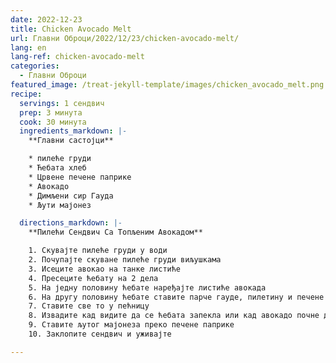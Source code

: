 ```yaml
---
date: 2022-12-23
title: Chicken Avocado Melt
url: Главни Оброци/2022/12/23/chicken-avocado-melt/
lang: en
lang-ref: chicken-avocado-melt
categories:
  - Главни Оброци
featured_image: /treat-jekyll-template/images/chicken_avocado_melt.png
recipe:
  servings: 1 сендвич
  prep: 3 минута
  cook: 30 минута
  ingredients_markdown: |-
    **Главни састојци**

    * пилеће груди
    * Ћебата хлеб
    * Црвене печене паприке
    * Авокадо
    * Димљени сир Гауда
    * Љути мајонез

  directions_markdown: |-
    **Пилећи Сендвич Са Топљеним Авокадом**

    1. Скувајте пилеће груди у води
    2. Почупајте скуване пилеће груди виљушкама
    3. Исеците авокао на танке листиће
    4. Пресеците ћебату на 2 дела
    5. На једну половину ћебате наређајте листиће авокада
    6. На другу половину ћебате ставите парче гауде, пилетину и печене паприке
    7. Ставите све то у пећницу
    8. Извадите кад видите да се ћебата запекла или кад авокадо почне да се топи
    9. Ставите љутог мајонеза преко печене паприке
    10. Заклопите сендвич и уживајте

---
```


<!-- ![Meals](/treat-jekyll-template/images/chicken_avocado_melt.png) -->
